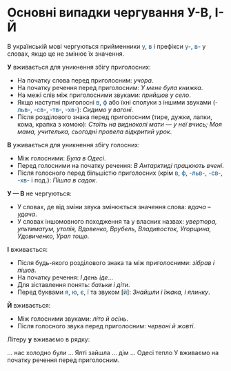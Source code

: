 # Основні випадки чергування У-В, І-Й

В українськiй мовi чергуються прийменники <font color="#0F5181">у</font>, <font color="#0F5181">в</font> i префiкси <font color="#0F5181">у-</font>, <font color="#0F5181">в-</font> у словах, якщо це не змiнює їх значення.

<b>У</b> вживається для уникнення збiгу приголосних:
* На початку слова перед приголосним: *учора*.
* На початку речення перед приголосним: *У мене була книжка*.
* На межi слiв мiж приголосними звуками: *прийшов у село*.
* Якщо наступнi приголоснi <font color="#0F5181">в</font>, <font color="#0F5181">ф</font> або їхнi сполуки з iншими звуками (<font color="#0F5181">-льв-</font>, <font color="#0F5181">-св-</font>, <font color="#0F5181">-тв-</font>, <font color="#0F5181">-хв-</font>): *Сидимо у вагонi*.
* Пiсля роздiлового знака перед приголосним (тире, дужки, лапки,
кома, крапка з комою): *Стоїть на видноколi мати — у неї вчись;
Моя мама, учителька, сьогоднi провела вiдкритий урок*.

<b>В</b> уживається для уникнення збiгу голосних:
* Мiж голосними: *Була в Одесi*.
* Перед голосними на початку речення: *В Антарктидi працюють
вченi*.
* Пiсля голосного перед бiльшiстю приголосних (крiм <font color="#0F5181">в</font>, <font color="#0F5181">ф</font>, <font color="#0F5181">-льв-</font>, <font color="#0F5181">-св-</font>, <font color="#0F5181">-хв-</font> i под.): *Пiшла в садок*.

<b>У — В</b> не чергуються:
* У словах, де вiд змiни звука змiнюється значення слова: *вдача – удача*.
* У словах iншомовного походження та у власних назвах: *увертюра, ультиматум, утопiя, Вдовенко, Врубель, Владивосток,
Угорщина, Удовиченко, Урал тощо*.

<b>I</b> вживається:
* Пiсля будь-якого роздiлового знака та мiж приголосними: *зiбрав
i пiшов*.
* На початку речення: *I день iде*...
* Для зiставлення понять: *батьки i дiти*.
* Перед буквами <font color="#0F5181">я</font>, <font color="#0F5181">ю</font>, <font color="#0F5181">є</font>, <font color="#0F5181">ї</font> та звуком [<font color="#0F5181">й</font>]: *Знайшли i їжака, i ялинку*.

<b>Й</b> вживається:
* Мiж голосними звуками: *лiто й осiнь*.
* Пiсля голосного звука перед приголосним: *червонi й жовтi*.



<quiz correctLabel="correct" incorrectLabel="incorrect" checkLabel="check">
    <question text="">
        <p>Літеру <b>у</b> вживаємо в рядку:</p>
        <answer correct>… нас холодно </answer>
        <answer>були … Ялті</answer>
        <answer>зайшла … дім</answer>
        <answer>… Одесі тепло</answer>
        <explanation>
        У вживаємо на початку речення перед приголосним.
        </explanation>
    </question>
</quiz>



